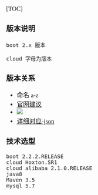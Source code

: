 <span  style="font-family: Simsun,serif; font-size: 17px; ">

[TOC]

### 版本说明 

~~~
boot 2.x 版本

cloud 字母为版本
~~~

### 版本关系

- 命名 a-z
- [官网建议](https://spring.io/projects/spring-cloud#overview)
- ![](https://gitee.com/MyYukino/media/raw/master/PicGo/202204261957018.jpg)
- [详细对应-json](https://start.spring.io/actuator/info)

### 技术选型

~~~
boot 2.2.2.RELEASE
cloud Hoxton.SR1
cloud alibaba 2.1.0.RELEASE
java8
Maven 3.5
mysql 5.7

~~~

</span>